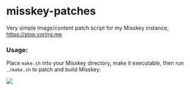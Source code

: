 # misskey-patches
Very simple image/content patch script for my Misskey instance, https://stop.voring.me

### Usage:
Place `make.sh` into your Misskey directory, make it executable, then run `./make.sh` to patch and build Misskey.

![](https://cdn.discordapp.com/attachments/810799100940255260/941040122609147966/calcponder_nobg.png)
